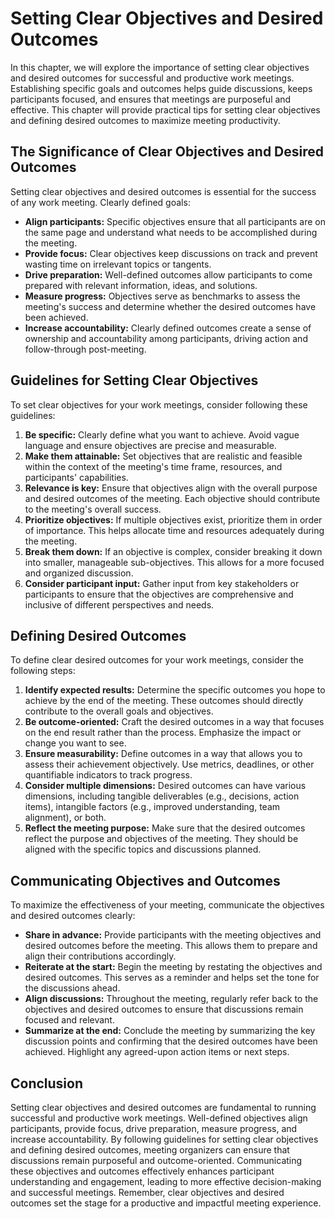 Setting Clear Objectives and Desired Outcomes
========================================================

In this chapter, we will explore the importance of setting clear objectives and desired outcomes for successful and productive work meetings. Establishing specific goals and outcomes helps guide discussions, keeps participants focused, and ensures that meetings are purposeful and effective. This chapter will provide practical tips for setting clear objectives and defining desired outcomes to maximize meeting productivity.

The Significance of Clear Objectives and Desired Outcomes
---------------------------------------------------------

Setting clear objectives and desired outcomes is essential for the success of any work meeting. Clearly defined goals:

* **Align participants:** Specific objectives ensure that all participants are on the same page and understand what needs to be accomplished during the meeting.
* **Provide focus:** Clear objectives keep discussions on track and prevent wasting time on irrelevant topics or tangents.
* **Drive preparation:** Well-defined outcomes allow participants to come prepared with relevant information, ideas, and solutions.
* **Measure progress:** Objectives serve as benchmarks to assess the meeting's success and determine whether the desired outcomes have been achieved.
* **Increase accountability:** Clearly defined outcomes create a sense of ownership and accountability among participants, driving action and follow-through post-meeting.

Guidelines for Setting Clear Objectives
---------------------------------------

To set clear objectives for your work meetings, consider following these guidelines:

1. **Be specific:** Clearly define what you want to achieve. Avoid vague language and ensure objectives are precise and measurable.
2. **Make them attainable:** Set objectives that are realistic and feasible within the context of the meeting's time frame, resources, and participants' capabilities.
3. **Relevance is key:** Ensure that objectives align with the overall purpose and desired outcomes of the meeting. Each objective should contribute to the meeting's overall success.
4. **Prioritize objectives:** If multiple objectives exist, prioritize them in order of importance. This helps allocate time and resources adequately during the meeting.
5. **Break them down:** If an objective is complex, consider breaking it down into smaller, manageable sub-objectives. This allows for a more focused and organized discussion.
6. **Consider participant input:** Gather input from key stakeholders or participants to ensure that the objectives are comprehensive and inclusive of different perspectives and needs.

Defining Desired Outcomes
-------------------------

To define clear desired outcomes for your work meetings, consider the following steps:

1. **Identify expected results:** Determine the specific outcomes you hope to achieve by the end of the meeting. These outcomes should directly contribute to the overall goals and objectives.
2. **Be outcome-oriented:** Craft the desired outcomes in a way that focuses on the end result rather than the process. Emphasize the impact or change you want to see.
3. **Ensure measurability:** Define outcomes in a way that allows you to assess their achievement objectively. Use metrics, deadlines, or other quantifiable indicators to track progress.
4. **Consider multiple dimensions:** Desired outcomes can have various dimensions, including tangible deliverables (e.g., decisions, action items), intangible factors (e.g., improved understanding, team alignment), or both.
5. **Reflect the meeting purpose:** Make sure that the desired outcomes reflect the purpose and objectives of the meeting. They should be aligned with the specific topics and discussions planned.

Communicating Objectives and Outcomes
-------------------------------------

To maximize the effectiveness of your meeting, communicate the objectives and desired outcomes clearly:

* **Share in advance:** Provide participants with the meeting objectives and desired outcomes before the meeting. This allows them to prepare and align their contributions accordingly.
* **Reiterate at the start:** Begin the meeting by restating the objectives and desired outcomes. This serves as a reminder and helps set the tone for the discussions ahead.
* **Align discussions:** Throughout the meeting, regularly refer back to the objectives and desired outcomes to ensure that discussions remain focused and relevant.
* **Summarize at the end:** Conclude the meeting by summarizing the key discussion points and confirming that the desired outcomes have been achieved. Highlight any agreed-upon action items or next steps.

Conclusion
----------

Setting clear objectives and desired outcomes are fundamental to running successful and productive work meetings. Well-defined objectives align participants, provide focus, drive preparation, measure progress, and increase accountability. By following guidelines for setting clear objectives and defining desired outcomes, meeting organizers can ensure that discussions remain purposeful and outcome-oriented. Communicating these objectives and outcomes effectively enhances participant understanding and engagement, leading to more effective decision-making and successful meetings. Remember, clear objectives and desired outcomes set the stage for a productive and impactful meeting experience.
